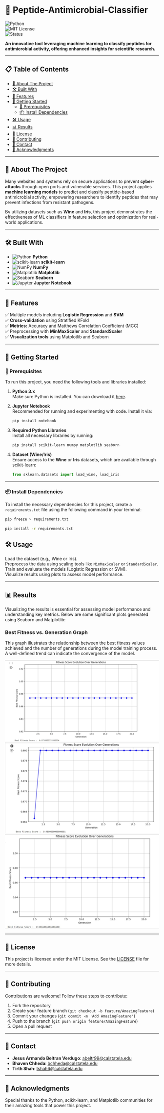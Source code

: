 
# 🚀 Peptide-Antimicrobial-Classifier  

![Python](https://img.shields.io/badge/Python-3.x-blue?logo=python&logoColor=white)  
![MIT License](https://img.shields.io/badge/License-MIT-green.svg)  
![Status](https://img.shields.io/badge/Status-Active-brightgreen)  

**An innovative tool leveraging machine learning to classify peptides for antimicrobial activity, offering enhanced insights for scientific research.**  

---

## 📋 Table of Contents  
- [🧐 About The Project](#-about-the-project)  
- [🛠️ Built With](#-built-with)  
- [🌟 Features](#-features)  
- [🚀 Getting Started](#-getting-started)  
  - [🔧 Prerequisites](#prerequisites)  
  - [📦 Install Dependencies](#install-dependencies)  
- [🛠️ Usage](#usage)  
- [📊 Results](#results)  
- [📜 License](#license)  
- [🤝 Contributing](#contributing)  
- [📧 Contact](#contact)  
- [📌 Acknowledgments](#acknowledgments)

---

## 🧐 About The Project  

Many websites and systems rely on secure applications to prevent **cyber-attacks** through open ports and vulnerable services. This project applies **machine learning models** to predict and classify peptide-based antimicrobial activity, empowering researchers to identify peptides that may prevent infections from resistant pathogens.

By utilizing datasets such as **Wine** and **Iris**, this project demonstrates the effectiveness of ML classifiers in feature selection and optimization for real-world applications.

---

## 🛠️ Built With  
- ![Python](https://img.shields.io/badge/Python-3.x-blue?logo=python&logoColor=white) **Python**  
- ![scikit-learn](https://img.shields.io/badge/scikit--learn-0.24.2-green?logo=scikit-learn&logoColor=white) **scikit-learn**  
- ![NumPy](https://img.shields.io/badge/NumPy-1.21.0-red?logo=numpy&logoColor=white) **NumPy**  
- ![Matplotlib](https://img.shields.io/badge/Matplotlib-3.4.2-orange?logo=matplotlib&logoColor=white) **Matplotlib**  
- ![Seaborn](https://img.shields.io/badge/Seaborn-0.11.1-yellow?logo=seaborn&logoColor=white) **Seaborn**  
- ![Jupyter](https://img.shields.io/badge/Jupyter-Notebook-orange?logo=jupyter&logoColor=white) **Jupyter Notebook**

---

## 🌟 Features  
✅ Multiple models including **Logistic Regression** and **SVM**  
✅ **Cross-validation** using Stratified KFold  
✅ **Metrics:** Accuracy and Matthews Correlation Coefficient (MCC)  
✅ Preprocessing with **MinMaxScaler** and **StandardScaler**  
✅ **Visualization tools** using Matplotlib and Seaborn  

---

## 🚀 Getting Started  

### 🔧 Prerequisites  
To run this project, you need the following tools and libraries installed:  

1. **Python 3.x**  
   Make sure Python is installed. You can download it [here](https://www.python.org/downloads/).  

2. **Jupyter Notebook**  
   Recommended for running and experimenting with code. Install it via:  
   ```bash
   pip install notebook
   ```

3. **Required Python Libraries**  
   Install all necessary libraries by running:  
   ```bash
   pip install scikit-learn numpy matplotlib seaborn
   ```

4. **Dataset (Wine/Iris)**  
   Ensure access to the **Wine** or **Iris** datasets, which are available through scikit-learn:  
   ```python
   from sklearn.datasets import load_wine, load_iris
   ```

---
### 📦 Install Dependencies  
To install the necessary dependencies for this project, create a `requirements.txt` file using the following command in your terminal:

```bash
pip freeze > requirements.txt
```
```bash
pip install -r requirements.txt
```
## 🛠️ Usage  
Load the dataset (e.g., Wine or Iris).  
Preprocess the data using scaling tools like `MinMaxScaler` or `StandardScaler`.  
Train and evaluate the models (Logistic Regression or SVM).  
Visualize results using plots to assess model performance.

---

## 📊 Results  

Visualizing the results is essential for assessing model performance and understanding key metrics. Below are some significant plots generated using Seaborn and Matplotlib:

### Best Fitness vs. Generation Graph  
This graph illustrates the relationship between the best fitness values achieved and the number of generations during the model training process. A well-defined trend can indicate the convergence of the model.

![Best Fitness vs. Generation](images/best_fitness_vs_generation.jpeg)
![Best Fitness vs. Generation](images/best_fitness_vs_generation1.jpeg)
![Best Fitness vs. Generation](images/best_fitness_vs_generation2.jpeg)


---

## 📜 License  

This project is licensed under the MIT License. See the [LICENSE](LICENSE) file for more details.

---

## 🤝 Contributing  

Contributions are welcome! Follow these steps to contribute:

1. Fork the repository  
2. Create your feature branch (`git checkout -b feature/AmazingFeature`)  
3. Commit your changes (`git commit -m 'Add AmazingFeature'`)  
4. Push to the branch (`git push origin feature/AmazingFeature`)  
5. Open a pull request  

---

## 📧 Contact  

- **Jesus Armando Beltran Verdugo**: [abeltr99@calstatela.edu](mailto:abeltr99@calstatela.edu)  
- **Bhaven Chheda**: [bchheda@calstatela.edu](mailto:bchheda@calstatela.edu)  
- **Tirth Shah**: [tshah6@calstatela.edu](mailto:tshah6@calstatela.edu)  

---

## 📌 Acknowledgments  

Special thanks to the Python, scikit-learn, and Matplotlib communities for their amazing tools that power this project.
